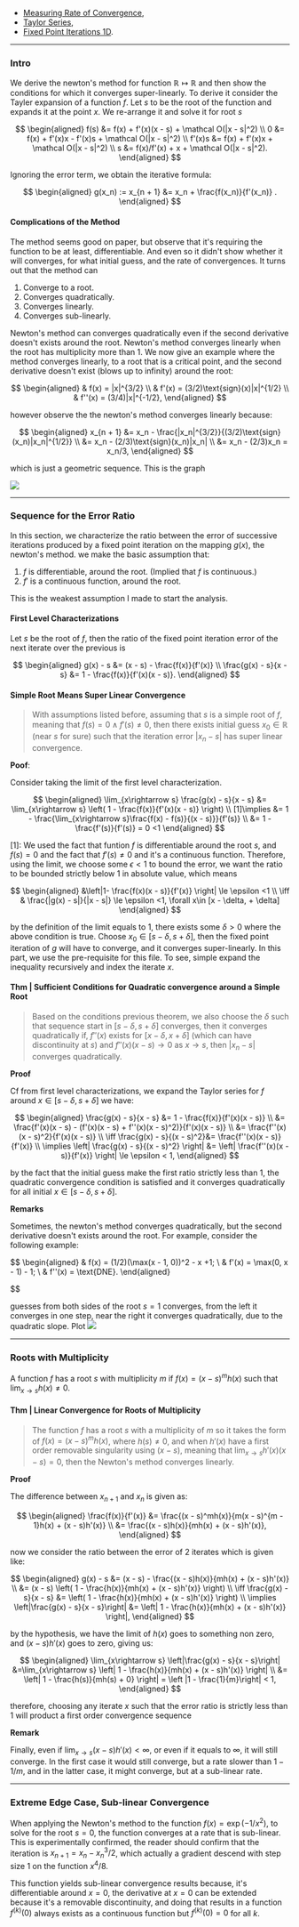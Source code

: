 - [Measuring Rate of Convergence](../../AMATH%20515%20Optimization%20Fundamentals/Gradient%20Descend/Measuring%20Rate%20of%20Convergence.md), 
- [Taylor Series](../Calc/Taylor%20Series.md), 
- [Fixed Point Iterations 1D](Fixed%20Point%20Iterations%201D.md). 

---
### **Intro**

We derive the newton's method for function $\mathbb R \mapsto \mathbb R$ and then show the conditions for which it converges super-linearly. To derive it consider the Tayler expansion of a function $f$. Let $s$ to be the root of the function and expands it at the point $x$. We re-arrange it and solve it for root $s$

$$
\begin{aligned}
    f(s) &= f(x) + f'(x)(x - s) + \mathcal O(|x - s|^2)
    \\
    0 &= f(x) + f'(x)x - f'(x)s + \mathcal O(|x - s|^2)
    \\
    f'(x)s &= f(x) + f'(x)x + \mathcal O(|x - s|^2)
    \\
    s &= f(x)/f'(x) + x + \mathcal O(|x - s|^2). 
\end{aligned}
$$

Ignoring the error term, we obtain the iterative formula: 

$$
\begin{aligned}
    g(x_n) := x_{n + 1} &= x_n + \frac{f(x_n)}{f'(x_n)} .
\end{aligned}
$$

#### **Complications of the Method**

The method seems good on paper, but observe that it's requiring the function to be at least, differentiable. And even so it didn't show whether it will converges, for what initial guess, and the rate of convergences. It turns out that the method can
1. Converge to a root.
2. Converges quadratically. 
3. Converges linearly. 
4. Converges sub-linearly.

Newton's method can converges quadratically even if the second derivative doesn't exists around the root. Newton's method converges linearly when the root has multiplicity more than $1$. We now give an example where the method converges linearly, to a root that is a critical point, and the second derivative doesn't exist (blows up to infinity) around the root: 

$$
\begin{aligned}
    & f(x) = |x|^{3/2}
    \\
    & f'(x) = (3/2)\text{sign}(x)|x|^{1/2}
    \\
    & f''(x) = (3/4)|x|^{-1/2}, 
\end{aligned}
$$

however observe the the newton's method converges linearly because: 

$$
\begin{aligned}
    x_{n + 1} &= x_n - \frac{|x_n|^{3/2}}{(3/2)\text{sign}(x_n)|x_n|^{1/2}}
    \\
    &= x_n - (2/3)\text{sign}(x_n)|x_n|
    \\
    &= x_n - (2/3)x_n = x_n/3, 
\end{aligned}
$$

which is just a geometric sequence. This is the graph

![](../../Assets/Newton%20Linear%20Converge%20Nontsmooth%20Edge%20Case.png)


---
### **Sequence for the Error Ratio**

In this section, we characterize the ratio between the error of successive iterations produced by a fixed point iteration on the mapping $g(x)$, the newton's method. we make the basic assumption that: 

1. $f$ is differentiable, around the root. (Implied that $f$ is continuous.)
2. $f'$ is a continuous function, around the root. 

This is the weakest assumption I made to start the analysis. 


#### **First Level Characterizations**

Let $s$ be the root of $f$, then the ratio of the fixed point iteration error of the next iterate over the previous is

$$
\begin{aligned}
    g(x) - s &= (x - s) - \frac{f(x)}{f'(x)}
    \\
    \frac{g(x) - s}{x - s} &= 1 - \frac{f(x)}{f'(x)(x - s)}. 
\end{aligned}
$$

#### **Simple Root Means Super Linear Convergence**

> With assumptions listed before, assuming that $s$ is a simple root of $f$, meaning that $f(s) = 0 \wedge f'(s)\neq 0$, then there exists initial guess $x_0\in \mathbb{R}$ (near $s$ for sure) such that the iteration error $|x_n - s|$ has super linear convergence. 

**Poof**:

Consider taking the limit of the first level characterization. 

$$
\begin{aligned}
    \lim_{x\rightarrow s} \frac{g(x) - s}{x - s} 
    &= \lim_{x\rightarrow s} 
    \left(
        1 - \frac{f(x)}{f'(x)(x - s)}
    \right)
    \\
    [1]\implies 
    &= 
    1 - \frac{\lim_{x\rightarrow s}\frac{f(x) - f(s)}{(x - s)}}{f'(s)}
    \\
    &= 
    1 - \frac{f'(s)}{f'(s)} = 0 <1
\end{aligned}
$$

\[1\]: We used the fact that funtion $f$ is differentiable around the root $s$, and $f(s) = 0$ and the fact that $f'(s)\neq 0$ and it's a continuous function. Therefore, using the limit, we choose some $\epsilon < 1$ to bound the error, we want the ratio to be bounded strictly below $1$ in absolute value, which means 

$$
\begin{aligned}
    &\left|1- \frac{f(x)(x - s)}{f'(x)} \right| \le \epsilon <1
    \\
    \iff
    &
    \frac{|g(x) - s|}{|x - s|} \le \epsilon <1, \forall x\in [x - \delta, + \delta]
\end{aligned}
$$

by the definition of the limit equals to $1$, there exists some $\delta > 0$ where the above condition is true. Choose $x_0\in [s - \delta, s + \delta]$, then the fixed point iteration of $g$ will have to converge, and it converges super-linearly. In this part, we use the pre-requisite for this file. To see, simple expand the inequality recursively and index the iterate $x$. 

#### **Thm | Sufficient Conditions for Quadratic convergence around a Simple Root**

> Based on the conditions previous theorem, we also choose the $\delta$ such that sequence start in $[s - \delta, s + \delta]$ converges, then it converges quadratically if, $f''(x)$ exists for $[x - \delta, x + \delta]$ (which can have discontinuity at $s$) and $f''(x)(x - s) \rightarrow 0$ as $x\rightarrow s$, then $|x_n - s|$ converges quadratically. 

**Proof**

Cf from first level characterizations, we expand the Taylor series for $f$ around $x\in [s - \delta, s + \delta]$ we have: 

$$
\begin{aligned}
    \frac{g(x) - s}{x - s} &= 1 - \frac{f(x)}{f'(x)(x - s)}
    \\
    &= 
    \frac{f'(x)(x - s) - (f'(x)(x - s) + f''(x)(x - s)^2)}{f'(x)(x - s)}
    \\
    &= \frac{f''(x)(x - s)^2}{f'(x)(x - s)}
    \\
    \iff 
    \frac{g(x) - s}{(x - s)^2}&= \frac{f''(x)(x - s)}{f'(x)}
    \\
    \implies 
    \left| 
        \frac{g(x) - s}{(x - s)^2}
    \right| &= 
    \left|
        \frac{f''(x)(x - s)}{f'(x)}
    \right| \le \epsilon < 1, 
\end{aligned}
$$

by the fact that the initial guess make the first ratio strictly less than $1$, the quadratic convergence condition is satisfied and it converges quadratically for all initial $x\in [s - \delta, s + \delta]$. 

**Remarks**

Sometimes, the newton's method converges quadratically, but the second derivative doesn't exists around the root. For example, consider the following example: 

$$
\begin{aligned}
    & f(x) = (1/2)(\max(x - 1, 0))^2 - x +1;
    \\
    & f'(x) = \max(0, x - 1) - 1;
    \\
    & f''(x) = \text{DNE}. 
\end{aligned}

$$

guesses from both sides of the root $s = 1$ converges, from the left it converges in one step, near the right it converges quadratically, due to the quadratic slope. Plot
![](../../Assets/Newton%20Quadratic%20Edge%20Case.png)

---
### **Roots with Multiplicity**

A function $f$ has a root $s$ with multiplicity $m$ if $f(x) = (x - s)^mh(x)$ such that $\lim_{x\rightarrow s}h(x) \neq 0$. 

#### **Thm | Linear Convergence for Roots of Multiplicity**
> The function $f$ has a root $s$ with a multiplicity of $m$ so it takes the form of $f(x) = (x - s)^mh(x)$, where $h(s)\neq 0$, and when $h'(x)$ have a first order removable singularity using $(x - s)$, meaning that $\lim_{x\rightarrow s}h'(x)(x - s) = 0$, then the Newton's method converges linearly.

**Proof**

The difference between $x_{n + 1}$ and $x_n$ is given as: 

$$
\begin{aligned}
    \frac{f(x)}{f'(x)} &= \frac{(x - s)^mh(x)}{m(x - s)^{m - 1}h(x) + (x - s)h'(x)}
    \\
    &= \frac{(x - s)h(x)}{mh(x) + (x - s)h'(x)}, 
\end{aligned}
$$

now we consider the ratio between the error of 2 iterates which is given like: 

$$
\begin{aligned}
    g(x) - s &= (x - s) - \frac{(x - s)h(x)}{mh(x) + (x - s)h'(x)}
    \\
    &= (x - s)
    \left(
        1 - \frac{h(x)}{mh(x) + (x - s)h'(x)}
    \right)
    \\
    \iff
    \frac{g(x) - s}{x - s} &=
    \left(
        1 - \frac{h(x)}{mh(x) + (x - s)h'(x)}
    \right)
    \\
    \implies
    \left|\frac{g(x) - s}{x - s}\right|
    &= \left|
    1 - \frac{h(x)}{mh(x) + (x - s)h'(x)}
    \right|, 
\end{aligned}
$$

by the hypothesis, we have the limit of $h(x)$ goes to something non zero, and $(x - s)h'(x)$ goes to zero, giving us: 

$$
\begin{aligned}
    \lim_{x\rightarrow s}
    \left|\frac{g(x) - s}{x - s}\right|
    &=\lim_{x\rightarrow s} \left|
        1 - \frac{h(x)}{mh(x) + (x - s)h'(x)}
    \right|
    \\
    &= 
    \left|
        1 - \frac{h(s)}{mh(s) + 0}
    \right| = \left |1 - \frac{1}{m}\right| < 1,
\end{aligned}
$$

therefore, choosing any iterate $x$ such that the error ratio is strictly less than $1$ will product a first order convergence sequence

**Remark**

Finally, even if $\lim_{x\rightarrow s}(x-s)h'(x) < \infty$, or even if it equals to $\infty$, it will still converge. In the first case it would still converge, but a rate slower than $1 - 1/m$, and in the latter case, it might converge, but at a sub-linear rate. 


---
### **Extreme Edge Case, Sub-linear Convergence**

When applying the Newton's method to the function $f(x) = \exp(-1/x^2)$, to solve for the root $s = 0$, the function converges at a rate that is sub-linear. This is experimentally confirmed, the reader should confirm that the iteration is $x_{n + 1} = x_{n} - x_n^3/2$, which actually a gradient descend with step size $1$ on the function $x^4/8$. 

This function yields sub-linear convergence results because, it's differentiable around $x=0$, the derivative at $x=0$ can be extended because it's a removable discontinuity, and doing that results in a function $f^{(k)}(0)$ always exists as a continuous function but $f^{(k)}(0) = 0$ for all $k$. 